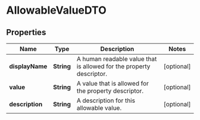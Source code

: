 # AllowableValueDTO

## Properties
Name | Type | Description | Notes
------------ | ------------- | ------------- | -------------
**displayName** | **String** | A human readable value that is allowed for the property descriptor. |  [optional]
**value** | **String** | A value that is allowed for the property descriptor. |  [optional]
**description** | **String** | A description for this allowable value. |  [optional]

